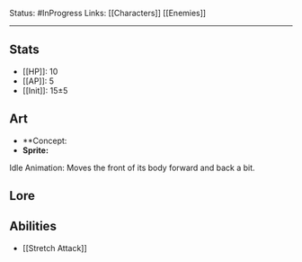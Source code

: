 Status: #InProgress
Links: [[Characters]] [[Enemies]]
___
## Stats
- [[HP]]: 10
- [[AP]]: 5
- [[Init]]: 15±5

## Art
- **Concept:
- **Sprite:**

Idle Animation: Moves the front of its body forward and back a bit.

## Lore


## Abilities
- [[Stretch Attack]]